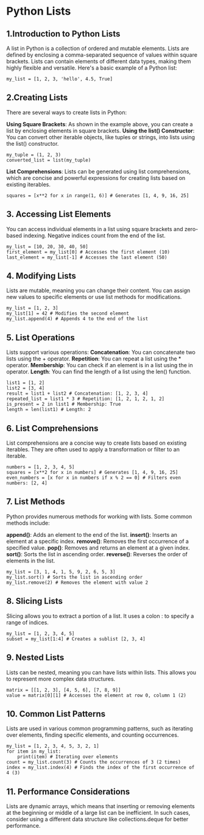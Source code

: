 # Python Lists
## 1.Introduction to Python Lists
A list in Python is a collection of ordered and mutable elements. Lists are defined by enclosing a comma-separated sequence of values within square brackets. Lists can contain elements of different data types, making them highly flexible and versatile. Here's a basic example of a Python list:

	my_list = [1, 2, 3, 'hello', 4.5, True]

## 2.Creating Lists 
There are several ways to create lists in Python:

**Using Square Brackets**: As shown in the example above, you can create a list by enclosing elements in square brackets.
**Using the list() Constructor**: You can convert other iterable objects, like tuples or strings, into lists using the list() constructor.

	my_tuple = (1, 2, 3)
	converted_list = list(my_tuple)

**List Comprehensions**: Lists can be generated using list comprehensions, which are concise and powerful expressions for creating lists based on existing iterables.

	squares = [x**2 for x in range(1, 6)] # Generates [1, 4, 9, 16, 25]

## 3. Accessing List Elements
You can access individual elements in a list using square brackets and zero-based indexing. Negative indices count from the end of the list.

	my_list = [10, 20, 30, 40, 50]
	first_element = my_list[0] # Accesses the first element (10)
	last_element = my_list[-1] # Accesses the last element (50)

## 4. Modifying Lists
Lists are mutable, meaning you can change their content. You can assign new values to specific elements or use list methods for modifications.

	my_list = [1, 2, 3]
	my_list[1] = 42 # Modifies the second element
	my_list.append(4) # Appends 4 to the end of the list

## 5. List Operations

Lists support various operations:
**Concatenation**: You can concatenate two lists using the + operator.
**Repetition**: You can repeat a list using the * operator.
**Membership**: You can check if an element is in a list using the in operator.
**Length**: You can find the length of a list using the len() function.

	list1 = [1, 2]
	list2 = [3, 4]
	result = list1 + list2 # Concatenation: [1, 2, 3, 4]
	repeated_list = list1 * 3 # Repetition: [1, 2, 1, 2, 1, 2]
	is_present = 2 in list1 # Membership: True
	length = len(list1) # Length: 2

## 6. List Comprehensions
List comprehensions are a concise way to create lists based on existing iterables. They are often used to apply a transformation or filter to an iterable.

	numbers = [1, 2, 3, 4, 5]
	squares = [x**2 for x in numbers] # Generates [1, 4, 9, 16, 25]
	even_numbers = [x for x in numbers if x % 2 == 0] # Filters even numbers: [2, 4]

## 7. List Methods

Python provides numerous methods for working with lists. Some common methods include:

**append()**: Adds an element to the end of the list.
**insert()**: Inserts an element at a specific index.
**remove()**: Removes the first occurrence of a specified value.
**pop()**: Removes and returns an element at a given index.
**sort()**: Sorts the list in ascending order.
**reverse()**: Reverses the order of elements in the list.

	my_list = [3, 1, 4, 1, 5, 9, 2, 6, 5, 3]
	my_list.sort() # Sorts the list in ascending order
	my_list.remove(2) # Removes the element with value 2

## 8. Slicing Lists

Slicing allows you to extract a portion of a list. It uses a colon : to specify a range of indices.

	my_list = [1, 2, 3, 4, 5]
	subset = my_list[1:4] # Creates a sublist [2, 3, 4]

## 9. Nested Lists

Lists can be nested, meaning you can have lists within lists. This allows you to represent more complex data structures.

	matrix = [[1, 2, 3], [4, 5, 6], [7, 8, 9]]
	value = matrix[0][1] # Accesses the element at row 0, column 1 (2)

## 10. Common List Patterns

Lists are used in various common programming patterns, such as iterating over elements, finding specific elements, and counting occurrences.

	my_list = [1, 2, 3, 4, 5, 3, 2, 1]
	for item in my_list:
		print(item) # Iterating over elements
	count = my_list.count(3) # Counts the occurrences of 3 (2 times)
	index = my_list.index(4) # Finds the index of the first occurrence of 4 (3)

## 11. Performance Considerations

Lists are dynamic arrays, which means that inserting or removing elements at the beginning or middle of a large list can be inefficient. In such cases, consider using a different data structure like collections.deque for better performance.
